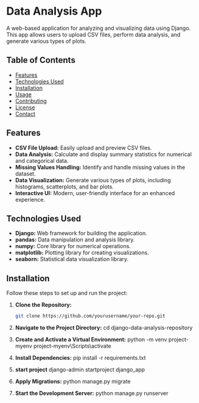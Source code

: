 # Data Analysis App

A web-based application for analyzing and visualizing data using Django. This app allows users to upload CSV files, perform data analysis, and generate various types of plots.

## Table of Contents

- [Features](#features)
- [Technologies Used](#technologies-used)
- [Installation](#installation)
- [Usage](#usage)
- [Contributing](#contributing)
- [License](#license)
- [Contact](#contact)

## Features

- **CSV File Upload:** Easily upload and preview CSV files.
- **Data Analysis:** Calculate and display summary statistics for numerical and categorical data.
- **Missing Values Handling:** Identify and handle missing values in the dataset.
- **Data Visualization:** Generate various types of plots, including histograms, scatterplots, and bar plots.
- **Interactive UI:** Modern, user-friendly interface for an enhanced experience.

## Technologies Used

- **Django:** Web framework for building the application.
- **pandas:** Data manipulation and analysis library.
- **numpy:** Core library for numerical operations.
- **matplotlib:** Plotting library for creating visualizations.
- **seaborn:** Statistical data visualization library.

## Installation

Follow these steps to set up and run the project:

1. **Clone the Repository:**

   ```bash
   git clone https://github.com/yourusername/your-repo.git

2. **Navigate to the Project Directory:**
   cd django-data-analysis-repository

3. **Create and Activate a Virtual Environment:**
   python -m venv project-myenv
   project-myenv\Scripts\activate

4. **Install Dependencies:**
   pip install -r requirements.txt

5. **start project**
   django-admin startproject django_app

6. **Apply Migrations:**
   python manage.py migrate

   
7. **Start the Development Server:**
   python manage.py runserver


